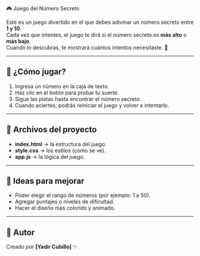 🎮 Juego del Número Secreto

Este es un juego divertido en el que debes adivinar un número secreto entre **1 y 10**.  
Cada vez que intentes, el juego te dirá si el número secreto es **más alto** o **más bajo**.  
Cuando lo descubras, te mostrará cuántos intentos necesitaste. 🎉

---

## 🚀 ¿Cómo jugar?
1. Ingresa un número en la caja de texto.  
2. Haz clic en el botón para probar tu suerte.  
3. Sigue las pistas hasta encontrar el número secreto.  
4. Cuando aciertes, podrás reiniciar el juego y volver a intentarlo.  

---

## 📂 Archivos del proyecto
- **index.html** → la estructura del juego.  
- **style.css** → los estilos (cómo se ve).  
- **app.js** → la lógica del juego.  

---

## 🌟 Ideas para mejorar
- Poder elegir el rango de números (por ejemplo: 1 a 50).  
- Agregar puntajes o niveles de dificultad.  
- Hacer el diseño más colorido y animado.  

---

## 👤 Autor
Creado por **[Yadir Cubillo]** ✨  
